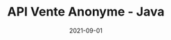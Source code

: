 ---
layout: default
title: API Vente Anonyme - Java
modal-id: 3
date: 2021-09-01
img: api-floppa.png
alt: FloppaAPI
project-date: Septembre 2021
client: Introduction processus logiciel
category: Développement Logiciel / Agile
description: Ce projet consistait à concevoir en équipe de quatre (4) un API Java servant de back-end pour un éventuel site de transaction de ventes anonymes. Le développement de ce projet m'a permis d'en apprendre plus sur les processus de collaboration en équipe et les différentes étapes du développement logiciel (CI/CD, Agile, Scrum, Git, etc...). J'ai également pu comprendre le fonctionnement d'un API et son utilité.
github_url: https://github.com/kevinjobin1/vente-anonyme-api
---